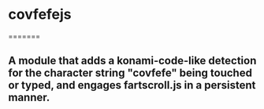 # covfefejs
=======
## A module that adds a konami-code-like detection for the character string "covfefe" being touched or typed, and engages fartscroll.js in a persistent manner.
